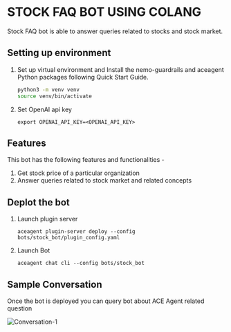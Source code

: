 # STOCK FAQ BOT USING COLANG
Stock FAQ bot is able to answer queries related to stocks and stock market.

## Setting up environment
1. Set up virtual environment and Install the nemo-guardrails and aceagent Python packages following Quick Start Guide.
    ```bash
    python3 -m venv venv
    source venv/bin/activate
    ```
2. Set OpenAI api key
    ```
    export OPENAI_API_KEY=<OPENAI_API_KEY>
    ```

## Features
This bot has the following features and functionalities -
1. Get stock price of a particular organization
2. Answer queries related to stock market and related concepts

## Deplot the bot
1. Launch plugin server
    ```
    aceagent plugin-server deploy --config bots/stock_bot/plugin_config.yaml
    ```

2. Launch Bot
    ```
    aceagent chat cli --config bots/stock_bot
    ```

## Sample Conversation
Once the bot is deployed you can query bot about ACE Agent related question

![Conversation-1](../img/stock_bot_conversation.png)
